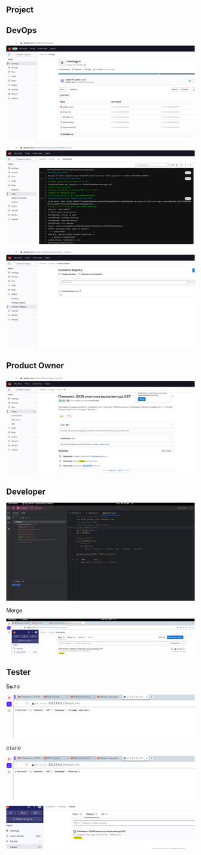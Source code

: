 ## Project
## DevOps

![245df114a851dc8aed4d165f12d992f2.png](../_resources/245df114a851dc8aed4d165f12d992f2.png)

![c452f7d08d5bf70462bbbc3f4a8a8043.png](../_resources/c452f7d08d5bf70462bbbc3f4a8a8043.png)

![22796cb92ce9504a038eccf5cf167e59.png](../_resources/22796cb92ce9504a038eccf5cf167e59.png)


## Product Owner

![e35565532df1474160716022546e19c1.png](../_resources/e35565532df1474160716022546e19c1.png)

## Developer

![762f7121732dd388a8917d2ea8f05029.png](../_resources/762f7121732dd388a8917d2ea8f05029.png)

Merge

![b0ba7cb0af34c54c4bee58f954980163.png](../_resources/b0ba7cb0af34c54c4bee58f954980163.png)


## Tester

Было

![ff6b0fce8af920a12fa27db539d79a01.png](../_resources/ff6b0fce8af920a12fa27db539d79a01.png)

стало

![308c62725625ab449ac4062b430eb917.png](../_resources/308c62725625ab449ac4062b430eb917.png)

![241c2b9a8eaa7980788540e8960d976b.png](../_resources/241c2b9a8eaa7980788540e8960d976b.png)
